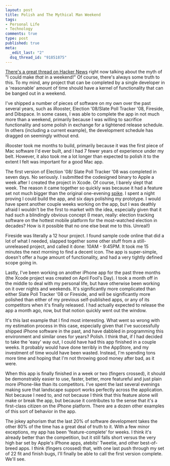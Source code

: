 ```yaml
--- 
layout: post
title: Polish and The Mythical Man Weekend
tags: 
- Personal Life
- Technology
comments: true
type: post
published: true
meta: 
  _edit_last: "2"
  dsq_thread_id: "91851875"
---
```

<a href="http://news.ycombinator.org/item?id=690227">There's a great thread on Hacker News</a> right now talking about the myth of "I could make <em>that</em> in a weekend!" Of course, there's always some truth to this. To my mind, any project that can be completed by a single developer in a 'reasonable' amount of time should have a kernel of functionality that can be banged out in a weekend.

I've shipped a number of pieces of software on my own over the past several years, such as iRooster, Election '08/Slate Poll Tracker '08, Fireside, and Dibspace. In some cases, I was able to complete the app in not much more than a weekend, primarily because I was willing to sacrifice functionality and some polish in exchange for a tightened release schedule. In others (including a current example), the development schedule has dragged on seemingly without end.

iRooster took me months to build, primarily because it was the first piece of Mac software I'd ever built, and I had 7 fewer years of experience under my belt. However, it also took me a lot longer than expected to polish it to the extent I felt was important for a good Mac app.

The first version of Election '08/ Slate Poll Tracker '08 was completed in seven days. No seriously. I submitted the codesigned binary to Apple a week after I created the project in Xcode. Of course, I barely slept that week. The reason it came together so quickly was because it had a feature set not much bigger than the original one-evening <a href="http://www.mayford.ca/xp/spike.html">spike</a>. I spent a night proving I could build the app, and six days polishing my prototype. I would have spent another couple weeks working on the app, but I was deathly afraid I wouldn't be the first to market with the idea, especially given that it had such a blindingly obvious concept (I mean, really: election tracking software on the hottest mobile platform for the most-watched election in decades? How is it possible that no one else beat me to this. Unreal!)

Fireside was literally a 12 hour project. I found sample code online that did a lot of what I needed, slapped together some other stuff from a still-unreleased project, and called it done: 10AM - 9:45PM. It took me 15 minutes the next morning to find a decent icon. The app is super-simple, doesn't offer a huge amount of functionality, and had a very tightly defined scope going in.

Lastly, I've been working on another iPhone app for the past three months (the Xcode project was created on April Fool's Day). I took a month off in the middle to deal with my personal life, but have otherwise been working on it over nights and weekends. It's significantly more complicated than either Slate Poll Tracker '08 or Fireside, and will be significantly more polished than either of my previous self-published apps, or any of its competitors when it's finally released. I had actually expected to release the app a month ago, now, but that notion quickly went out the window. 

It's this last example that I find most interesting. What went so wrong with my estimation process in this case, especially given that I've successfully shipped iPhone software in the past, and have dabbled in programming this environment and similar ones for years? Polish. I think that, if I had decided to take the 'easy' way out, I could have had this app finished in a couple weeks. It probably would have done terribly in the AppStore, and my investment of time would have been wasted. Instead, I'm spending tons more time and hoping that I'm not throwing good money after bad, as it were.

When this app is finally finished in a week or two (fingers crossed), it should be demonstrably easier to use, faster, better, more featureful and just plain more iPhone-like than its competitors. I've spent the last several evenings making sure that landscape support works perfectly across the application. Not because I need to, and not because I think that this feature alone will make or break the app, but because it contributes to the sense that it's a first-class citizen on the iPhone platform. There are a dozen other examples of this sort of behavior in the app.

The jokey aphorism that the last 20% of software development takes the other 80% of the time has a great deal of truth to it. With a few minor exceptions, my app has been 'feature-complete' for weeks. I think it's already better than the competition, but it still falls short versus the very high bar set by Apple's iPhone apps, atebits' Tweetie, and other best-of-breed apps. I think (fingers crossed) that, with one last push through my set of 22 fit and finish bugs, I'll finally be able to call the first version complete. We'll see.
